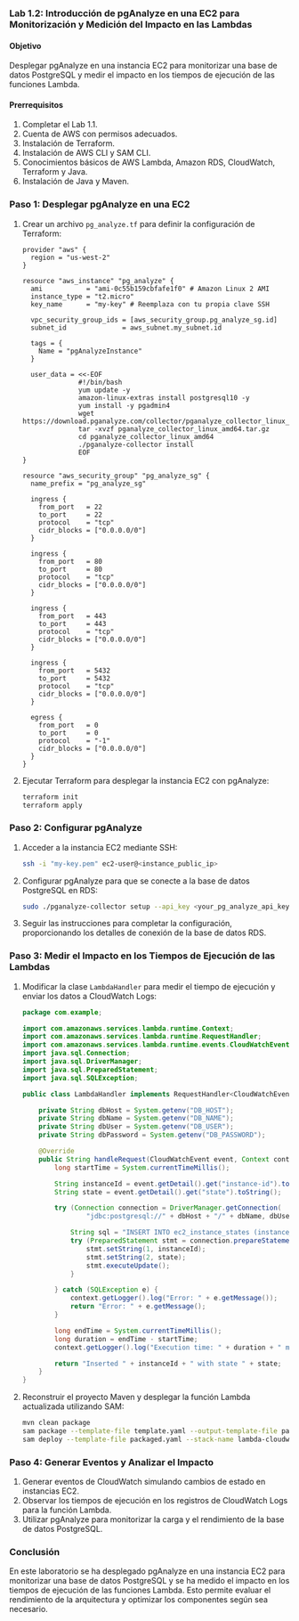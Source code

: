 ### Lab 1.2: Introducción de pgAnalyze en una EC2 para Monitorización y Medición del Impacto en las Lambdas

#### Objetivo
Desplegar pgAnalyze en una instancia EC2 para monitorizar una base de datos PostgreSQL y medir el impacto en los tiempos de ejecución de las funciones Lambda.

#### Prerrequisitos
1. Completar el Lab 1.1.
2. Cuenta de AWS con permisos adecuados.
3. Instalación de Terraform.
4. Instalación de AWS CLI y SAM CLI.
5. Conocimientos básicos de AWS Lambda, Amazon RDS, CloudWatch, Terraform y Java.
6. Instalación de Java y Maven.

### Paso 1: Desplegar pgAnalyze en una EC2

1. Crear un archivo `pg_analyze.tf` para definir la configuración de Terraform:

   ```hcl
   provider "aws" {
     region = "us-west-2"
   }

   resource "aws_instance" "pg_analyze" {
     ami           = "ami-0c55b159cbfafe1f0" # Amazon Linux 2 AMI
     instance_type = "t2.micro"
     key_name      = "my-key" # Reemplaza con tu propia clave SSH

     vpc_security_group_ids = [aws_security_group.pg_analyze_sg.id]
     subnet_id              = aws_subnet.my_subnet.id

     tags = {
       Name = "pgAnalyzeInstance"
     }

     user_data = <<-EOF
                 #!/bin/bash
                 yum update -y
                 amazon-linux-extras install postgresql10 -y
                 yum install -y pgadmin4
                 wget https://download.pganalyze.com/collector/pganalyze_collector_linux_amd64.tar.gz
                 tar -xvzf pganalyze_collector_linux_amd64.tar.gz
                 cd pganalyze_collector_linux_amd64
                 ./pganalyze-collector install
                 EOF
   }

   resource "aws_security_group" "pg_analyze_sg" {
     name_prefix = "pg_analyze_sg"

     ingress {
       from_port   = 22
       to_port     = 22
       protocol    = "tcp"
       cidr_blocks = ["0.0.0.0/0"]
     }

     ingress {
       from_port   = 80
       to_port     = 80
       protocol    = "tcp"
       cidr_blocks = ["0.0.0.0/0"]
     }

     ingress {
       from_port   = 443
       to_port     = 443
       protocol    = "tcp"
       cidr_blocks = ["0.0.0.0/0"]
     }

     ingress {
       from_port   = 5432
       to_port     = 5432
       protocol    = "tcp"
       cidr_blocks = ["0.0.0.0/0"]
     }

     egress {
       from_port   = 0
       to_port     = 0
       protocol    = "-1"
       cidr_blocks = ["0.0.0.0/0"]
     }
   }
   ```

2. Ejecutar Terraform para desplegar la instancia EC2 con pgAnalyze:

   ```sh
   terraform init
   terraform apply
   ```

### Paso 2: Configurar pgAnalyze

1. Acceder a la instancia EC2 mediante SSH:

   ```sh
   ssh -i "my-key.pem" ec2-user@<instance_public_ip>
   ```

2. Configurar pgAnalyze para que se conecte a la base de datos PostgreSQL en RDS:

   ```sh
   sudo ./pganalyze-collector setup --api_key <your_pg_analyze_api_key>
   ```

3. Seguir las instrucciones para completar la configuración, proporcionando los detalles de conexión de la base de datos RDS.

### Paso 3: Medir el Impacto en los Tiempos de Ejecución de las Lambdas

1. Modificar la clase `LambdaHandler` para medir el tiempo de ejecución y enviar los datos a CloudWatch Logs:

   ```java
   package com.example;

   import com.amazonaws.services.lambda.runtime.Context;
   import com.amazonaws.services.lambda.runtime.RequestHandler;
   import com.amazonaws.services.lambda.runtime.events.CloudWatchEvent;
   import java.sql.Connection;
   import java.sql.DriverManager;
   import java.sql.PreparedStatement;
   import java.sql.SQLException;

   public class LambdaHandler implements RequestHandler<CloudWatchEvent, String> {

       private String dbHost = System.getenv("DB_HOST");
       private String dbName = System.getenv("DB_NAME");
       private String dbUser = System.getenv("DB_USER");
       private String dbPassword = System.getenv("DB_PASSWORD");

       @Override
       public String handleRequest(CloudWatchEvent event, Context context) {
           long startTime = System.currentTimeMillis();

           String instanceId = event.getDetail().get("instance-id").toString();
           String state = event.getDetail().get("state").toString();

           try (Connection connection = DriverManager.getConnection(
                   "jdbc:postgresql://" + dbHost + "/" + dbName, dbUser, dbPassword)) {

               String sql = "INSERT INTO ec2_instance_states (instance_id, state) VALUES (?, ?)";
               try (PreparedStatement stmt = connection.prepareStatement(sql)) {
                   stmt.setString(1, instanceId);
                   stmt.setString(2, state);
                   stmt.executeUpdate();
               }

           } catch (SQLException e) {
               context.getLogger().log("Error: " + e.getMessage());
               return "Error: " + e.getMessage();
           }

           long endTime = System.currentTimeMillis();
           long duration = endTime - startTime;
           context.getLogger().log("Execution time: " + duration + " ms");

           return "Inserted " + instanceId + " with state " + state;
       }
   }
   ```

2. Reconstruir el proyecto Maven y desplegar la función Lambda actualizada utilizando SAM:

   ```sh
   mvn clean package
   sam package --template-file template.yaml --output-template-file packaged.yaml --s3-bucket YOUR_S3_BUCKET_NAME
   sam deploy --template-file packaged.yaml --stack-name lambda-cloudwatch-rds --capabilities CAPABILITY_IAM --parameter-overrides DBHost=${aws_db_instance.mydb.endpoint} DBName=mydatabase DBUser=admin DBPassword=password123
   ```

### Paso 4: Generar Eventos y Analizar el Impacto

1. Generar eventos de CloudWatch simulando cambios de estado en instancias EC2.
2. Observar los tiempos de ejecución en los registros de CloudWatch Logs para la función Lambda.
3. Utilizar pgAnalyze para monitorizar la carga y el rendimiento de la base de datos PostgreSQL.

### Conclusión

En este laboratorio se ha desplegado pgAnalyze en una instancia EC2 para monitorizar una base de datos PostgreSQL y se ha medido el impacto en los tiempos de ejecución de las funciones Lambda. Esto permite evaluar el rendimiento de la arquitectura y optimizar los componentes según sea necesario.